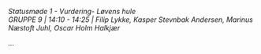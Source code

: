 *Statusmøde 1 - Vurdering- Løvens hule*    
*GRUPPE 9 | 14:10 - 14:25 | Filip Lykke, Kasper Stevnbak Andersen, Marinus Næstoft Juhl, Oscar Holm Halkjær*

*...*

